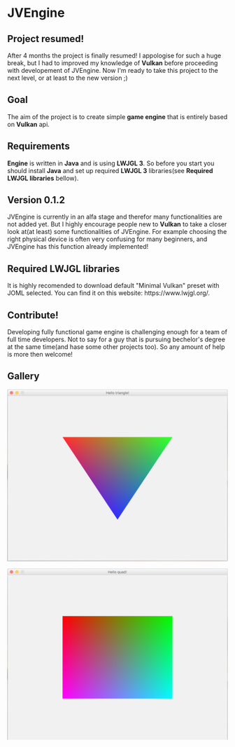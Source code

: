 # JVEngine
<h2>Project resumed!</h2>
<p>After 4 months the project is finally resumed! I appologise for such a huge break, but I had to improved my knowledge of <b>Vulkan</b> before proceeding with developement of JVEngine. Now I'm ready to take this project to the next level, or at least to the new version ;)</p>
<h2>Goal</h2>
<p>The aim of the project is to create simple <b>game engine</b> that is entirely based on <b>Vulkan</b> api.</p>
<h2>Requirements</h2>
<p><b>Engine</b> is written in <b>Java</b> and is using <b>LWJGL 3</b>. So before you start you should install <b>Java</b> and set up required <b>LWJGL 3</b> libraries(see <b>Required LWJGL libraries</b> bellow).</p>

<h2>Version 0.1.2</h2>
<p>JVEngine is currently in an alfa stage and therefor many functionalities are not added yet. But I highly encourage people new to <b>Vulkan</b> to take a closer look at(at least) some functionalities of JVEngine. For example choosing the right physical device is often very confusing for many beginners, and JVEngine has this function already implemented!</p>

<h2>Required LWJGL libraries</h2>
<p> It is highly recomended to download default "Minimal Vulkan" preset with JOML selected. You can find it on this website:
https://www.lwjgl.org/. </p>

<h2>Contribute!</h2>
<p>Developing fully functional game engine is challenging enough for a team of full time developers. Not to say for a guy that is pursuing bechelor's degree at the same time(and hase some other projects too). So any amount of help is more then welcome!</p>

<h2>Gallery</h2>

![triangle_git](other_resources/triangle_git.jpg)

![triangle_git](other_resources/quad_git.jpg)
